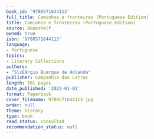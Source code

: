 ```yaml
---
book_id: '9788571644113'
full_title: Caminhos e fronteiras (Portuguese Edition)
title: Caminhos e fronteiras (Portuguese Edition)
source: Bookshelf
owned: true
isbn: '9788571644113'
language:
- Portuguese
topics:
- Literary Collections
authors:
- "S\xE9rgio Buarque de Holanda"
publisher: Companhia das Letras
length: 301 pages
date_published: '2022-01-01'
format: Paperback
cover_filename: 9788571644113.jpg
order: null
theme: history
type: book
read_status: consulted
recommendation_status: null
---
```


